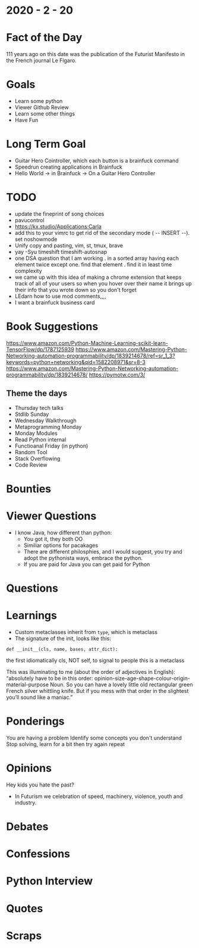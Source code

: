 2020 - 2 - 20
=============

Fact of the Day
===============

111 years ago on this date was the publication of the Futurist Manifesto in the French journal Le Figaro.


Goals
=====
- Learn some python
- Viewer Github Review
- Learn some other things
- Have Fun



Long Term Goal
==============
- Guitar Hero Cointroller, which each button is a brainfuck command
- Speedrun creating applications in Brainfuck
- Hello World -> in Brainfuck -> On a Guitar Hero Controller

TODO
====
- update the fineprint of song choices
- pavucontrol
- https://kx.studio/Applications:Carla
- add this to your vimrc to get rid of the secondary mode ( -- INSERT --). set noshowmode
- Unify copy and pasting, vim, st, tmux, brave
- yay -Syu timeshift timeshift-autosnap
- one DSA question that I am working . in a sorted array having each element twice except one. find that element . find it in least time complexity
- we came up with this idea of making a chrome extension that keeps track of all of your users so when you hover over their name it brings up their info that you wrote down so you don't forget
- LEdarn how to use mod comments,,,,
- I want a brainfuck business card

Book Suggestions
================
https://www.amazon.com/Python-Machine-Learning-scikit-learn-TensorFlow/dp/1787125939
https://www.amazon.com/Mastering-Python-Networking-automation-programmability/dp/1839214678/ref=sr_1_3?keywords=python+networking&qid=1582208971&sr=8-3
https://www.amazon.com/Mastering-Python-Networking-automation-programmability/dp/1839214678/
https://pymotw.com/3/


Theme the days
--------------
- Thursday tech talks
- Stdlib Sunday
- Wednesday Walkthrough
- Metaprogramming Monday
- Monday Modules
- Read Python internal
- Functioanal Friday (in python)
- Random Tool
- Stack Overflowing
- Code Review

Bounties
========

Viewer Questions
================
- I know Java, how different than python:
  - You got it, they both OO
  - Similiar options for pacakages
  - There are different philosphies, and I would suggest, you try and adopt the pythonista ways, embrace the python.
  - If you are paid for Java you can get paid for Python

Questions
=========

Learnings
=========

- Custom metaclasses inherit from `type`, which is metaclass
- The signature of the init, looks like this:

```
def __init__(cls, name, bases, attr_dict):
```

the first idiomatically cls, NOT self, to signal to people
this is a metaclass


 This was illuminating to me (about the order of adjectives in English): “absolutely have to be in this order: opinion-size-age-shape-colour-origin-material-purpose Noun. So you can have a lovely little old rectangular green French silver whittling knife. But if you mess with that order in the slightest you’ll sound like a maniac.”

Ponderings
==========


You are having a problem
Identify some concepts you don't understand
Stop solving, learn for a bit
then try again
repeat

Opinions
========

Hey kids you hate the past?
- In Futurism we celebration of speed, machinery, violence, youth and industry.

Debates
=======

Confessions
===========

Python Interview
================

Quotes
======

Scraps
======

